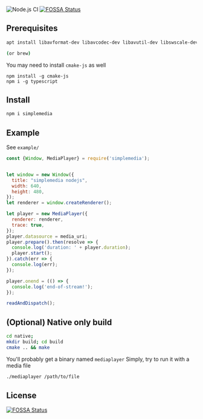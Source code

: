 ![Node.js CI](https://github.com/gurumian/simplemedia/workflows/Node.js%20CI/badge.svg)
[![FOSSA Status](https://app.fossa.io/api/projects/git%2Bgithub.com%2Fgurumian%2Fsimplemedia.svg?type=shield)](https://app.fossa.io/projects/git%2Bgithub.com%2Fgurumian%2Fsimplemedia?ref=badge_shield)


## Prerequisites
```bash
apt install libavformat-dev libavcodec-dev libavutil-dev libswscale-dev libsdl2-dev

(or brew)
```

You may need to install `cmake-js` as well
```
npm install -g cmake-js
npm i -g typescript
```


## Install
```bash
npm i simplemedia
```

## Example
See `example/`

```js
const {Window, MediaPlayer} = require('simplemedia');


let window = new Window({
  title: "simplemedia nodejs",
  width: 640,
  height: 480,
});
let renderer = window.createRenderer();

let player = new MediaPlayer({
  renderer: renderer,
  trace: true,
});
player.datasource = media_uri;
player.prepare().then(resolve => {
  console.log('duration: ' + player.duration);
  player.start();
}).catch(err => {
  console.log(err);
});

player.onend = (() => {
  console.log('end-of-stream!');
});

readAndDispatch();
```


## (Optional) Native only build
```bash
cd native;
mkdir build; cd build
cmake .. && make
```
You'll probably get a binary named `mediaplayer`
Simply, try to run it with a media file
```bash
./mediaplayer /path/to/file
```


## License
[![FOSSA Status](https://app.fossa.io/api/projects/git%2Bgithub.com%2Fgurumian%2Fsimplemedia.svg?type=large)](https://app.fossa.io/projects/git%2Bgithub.com%2Fgurumian%2Fsimplemedia?ref=badge_large)
